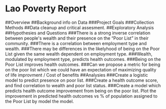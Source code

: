 # Lao Poverty Report 

##Overview
##Background info on Data 
###Project Goals
###Collection Methods
##Data cleanup and critical assesment.
##Exploratory Analysis
##Hypothesies and Questions
###There is a strong inverse correlation between people's wealth and their presence on the “Poor List” in their community.
###There is a correlation between employment type and wealth.
###There may be differences in the likelyhood of being on the Poor List given the same wealth dependent on employment type.
###Wealth, modulated by employment type, predicts health outcomes.
###Being on the Poor List improves health outcomes.
###Can we propose a metric for being on the poor list which we could have an expectation of maximizing quality of life improvment / Cost of benefits
##Analysies
###Create a logistic model to predict presence on poor list.
###Create a health outcome score, and find correlation to wealth and poor list status.
###Create a model which predicts health outcome improvement from being on the poor list.
Plot the improvement in predicted health outcomes vs % of population assigned to the Poor List  by model the model.


  
